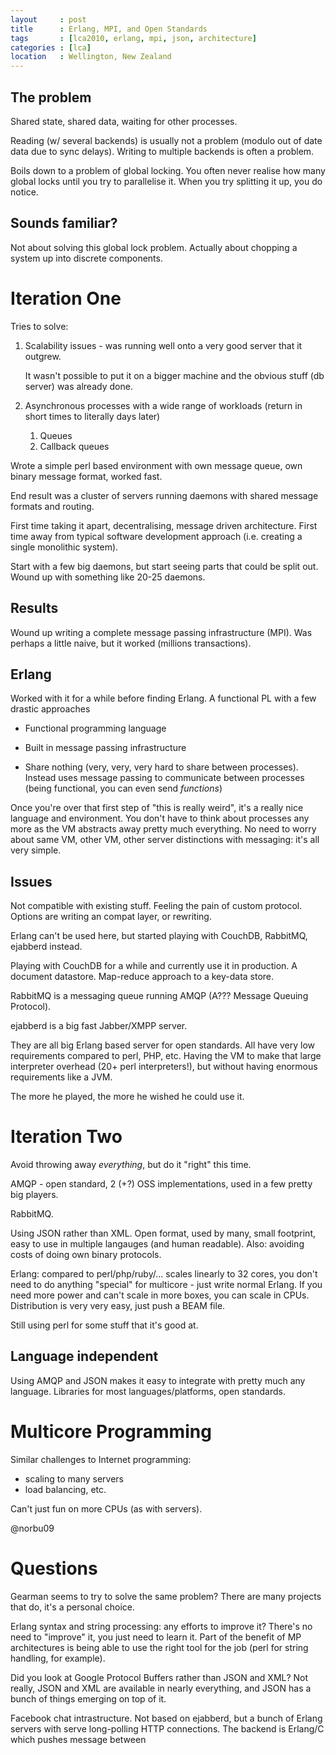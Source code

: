 ```yaml
---
layout     : post
title      : Erlang, MPI, and Open Standards
tags       : [lca2010, erlang, mpi, json, architecture]
categories : [lca]
location   : Wellington, New Zealand
---
```


The problem
-----------

Shared state, shared data, waiting for other processes.

Reading (w/ several backends) is usually not a problem (modulo out of date
data due to sync delays). Writing to multiple backends is often a problem.

Boils down to a problem of global locking. You often never realise how many
global locks until you try to parallelise it. When you try splitting it up,
you do notice.

Sounds familiar?
----------------

Not about solving this global lock problem. Actually about chopping a system
up into discrete components.

Iteration One
=============

Tries to solve:

1. Scalability issues - was running well onto a very good server that it
   outgrew.

   It wasn't possible to put it on a bigger machine and the obvious stuff (db
   server) was already done.

2. Asynchronous processes with a wide range of workloads (return in short
   times to literally days later)

   1. Queues
   2. Callback queues

Wrote a simple perl based environment with own message queue, own binary
message format, worked fast. 

End result was a cluster of servers running daemons with shared message
formats and routing.

First time taking it apart, decentralising, message driven architecture. First
time away from typical software development approach (i.e. creating a single
monolithic system).

Start with a few big daemons, but start seeing parts that could be split out.
Wound up with something like 20-25 daemons. 

Results
-------

Wound up writing a complete message passing infrastructure (MPI). Was perhaps
a little naive, but it worked (millions transactions).

Erlang
------

Worked with it for a while before finding Erlang. A functional PL with a few drastic approaches

* Functional programming language

* Built in message passing infrastructure

* Share nothing (very, very, very hard to share between processes). Instead
  uses message passing to communicate between processes (being functional, you
  can even send *functions*)

Once you're over that first step of "this is really weird", it's a really nice
language and environment. You don't have to think about processes any more as
the VM abstracts away pretty much everything. No need to worry about same VM,
other VM, other server distinctions with messaging: it's all very simple.

Issues
------

Not compatible with existing stuff. Feeling the pain of custom protocol.
Options are writing an compat layer, or rewriting.

Erlang can't be used here, but started playing with CouchDB, RabbitMQ,
ejabberd instead.

Playing with CouchDB for a while and currently use it in production. A
document datastore. Map-reduce approach to a key-data store.

RabbitMQ is a messaging queue running AMQP (A??? Message Queuing Protocol). 

ejabberd is a big fast Jabber/XMPP server. 

They are all big Erlang based server for open standards. All have very low
requirements compared to perl, PHP, etc. Having the VM to make that large
interpreter overhead (20+ perl interpreters!), but without having enormous
requirements like a JVM.

The more he played, the more he wished he could use it.

Iteration Two
=============

Avoid throwing away *everything*, but do it "right" this time.

AMQP - open standard, 2 (+?) OSS implementations, used in a few pretty big
players.

RabbitMQ.

Using JSON rather than XML. Open format, used by many, small footprint, easy
to use in multiple langauges (and human readable). Also: avoiding costs of
doing own binary protocols.

Erlang: compared to perl/php/ruby/... scales linearly to 32 cores, you don't
need to do anything "special" for multicore - just write normal Erlang. If you
need more power and can't scale in more boxes, you can scale in CPUs.
Distribution is very very easy, just push a BEAM file.

Still using perl for some stuff that it's good at.

Language independent
--------------------

Using AMQP and JSON makes it easy to integrate with pretty much any language.
Libraries for most languages/platforms, open standards.

Multicore Programming
=====================

Similar challenges to Internet programming:

* scaling to many servers
* load balancing, etc.

Can't just fun on more CPUs (as with servers). 

@norbu09

Questions
=========

Gearman seems to try to solve the same problem? There are many projects that
do, it's a personal choice.

Erlang syntax and string processing: any efforts to improve it? There's no
need to "improve" it, you just need to learn it. Part of the benefit of MP
architectures is being able to use the right tool for the job (perl for string
handling, for example).

Did you look at Google Protocol Buffers rather than JSON and XML? Not really,
JSON and XML are available in nearly everything, and JSON has a bunch of
things emerging on top of it.

Facebook chat intrastructure. Not based on ejabberd, but a bunch of Erlang
servers with serve long-polling HTTP connections. The backend is Erlang/C
which pushes message between 